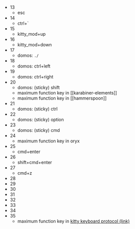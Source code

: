 - 13
	- esc
- 14
	- ctrl+`
- 15
	- kitty_mod+up
- 16
	- kitty_mod+down
- 17
	- domos: `./`
- 18
	- domos: ctrl+left
- 19
	- domos: ctrl+right
- 20
	- domos: (sticky) shift
	- maximum function key in [[karabiner-elements]]
	- maximum function key in [[hammerspoon]]
- 21
	- domos: (sticky) ctrl
- 22
	- domos: (sticky) option
- 23
	- domos: (sticky) cmd
- 24
	- maximum function key in oryx
- 25
	- cmd+enter
- 26
	- shift+cmd+enter
- 27
	- cmd+z
- 28
- 29
- 30
- 31
- 32
- 33
- 34
- 35
	- maximum function key in [kitty keyboard protocol (link)](https://sw.kovidgoyal.net/kitty/keyboard-protocol/#functional-key-definitions)